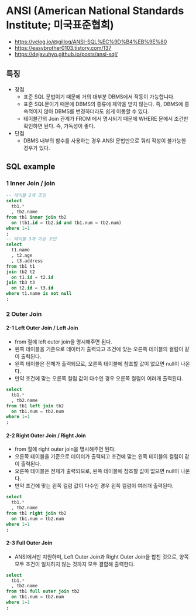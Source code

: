# ANSI (American National Standards Institute; 미국표준협희)  
- https://velog.io/@gillog/ANSI-SQL%EC%9D%B4%EB%9E%80
- https://easybrother0103.tistory.com/137
- https://dejavuhyo.github.io/posts/ansi-sql/

## 특징
- 장점
  - 표준 SQL 문법이기 때문에 거의 대부분 DBMS에서 작동이 가능합니다.  
  - 표준 SQL문이기 때문에 DBMS의 종류에 제약을 받지 않는다. 즉, DBMS에 종속적이지 않아 DBMS를 변경하더라도 쉽게 이동할 수 있다.     
  - 테이블간의 Join 관계가 FROM 에서 명시되기 때문에 WHERE 문에서 조건만 확인하면 된다. 즉, 가독성이 좋다.   
- 단점
  - DBMS 내부의 함수를 사용하는 경우 ANSI 문법만으로 쿼리 작성이 불가능한 경우가 있다.  

## SQL example  
### 1 Inner Join / join
```sql
-- 테이블 2개 조인
select
  tb1.*
  , tb2.name
from tb1 inner join tb2
  on (tb1.id = tb2.id and tb1.num = tb2.num)
where 1=1
;
-- 테이블 3개 이상 조인
select
  t1.name
  , t2.age
  , t3.address
from tb1 t1
join tb2 t2
  on t1.id = t2.id
join tb3 t3
  on t2.id = t3.id
where t1.name is not null
;
```
### 2 Outer Join
#### 2-1 Left Outer Join / Left Join
- from 절에 left outer join을 명시해주면 된다.  
- 왼쪽 테이블을 기준으로 데이터가 출력되고 조건에 맞는 오른쪽 테이블의 컬럼이 같이 출력된다.  
- 왼쪽 테이블은 전체가 출력되므로, 오른쪽 테이블에 참조할 값이 없으면 null이 나온다.  
- 만약 조건에 맞는 오른쪽 컬럼 값이 다수인 경우 오른쪽 컬럼이 여러개 출력된다.  
```sql
select 
  tb1.*
  , tb2.name
from tb1 left join tb2
  on tb1.num = tb2.num
where 1=1
;
```
#### 2-2 Right Outer Join / Right Join
- from 절에 right outer join을 명시해주면 된다.
- 오른쪽 테이블을 기준으로 데이터가 출력되고 조건에 맞는 왼쪽 테이블의 컬럼이 같이 출력된다.  
- 오른쪽 테이블은 전체가 출력되므로, 왼쪽 테이블에 참조할 값이 없으면 null이 나온다.
- 만약 조건에 맞는 왼쪽 컬럼 값이 다수인 경우 왼쪽 컬럼이 여러개 출력된다.
```sql
select
  tb1.*
  , tb2.name
from tb1 right join tb2
  on tb1.num = tb2.num
where 1=1
;
```
#### 2-3 Full Outer Join
- ANSI에서만 지원하며, Left Outer Join과 Right Outer Join을 합친 것으로, 양쪽 모두 조건이 일치하지 않는 것까지 모두 결합해 출력한다.  
```sql
select 
  tb1.*
  , tb2.name
from tb1 full outer join tb2
  on tb1.num = tb2.num
where 1=1
;
```





